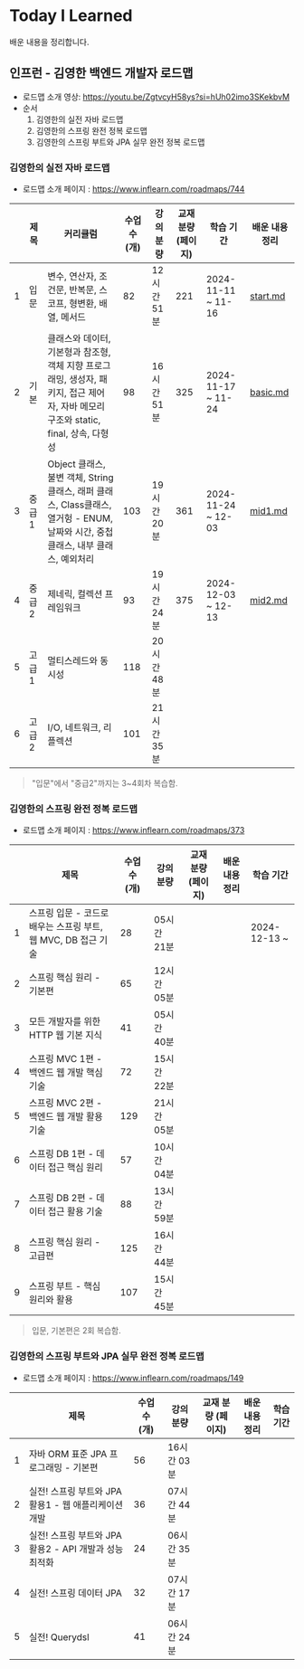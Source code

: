 # Today I Learned

배운 내용을 정리합니다.


## 인프런 - 김영한 백엔드 개발자 로드맵

- 로드맵 소개 영상: https://youtu.be/ZgtvcyH58ys?si=hUh02imo3SKekbvM
- 순서
  1. 김영한의 실전 자바 로드맵
  2. 김영한의 스프링 완전 정복 로드맵
  3. 김영한의 스프링 부트와 JPA 실무 완전 정복 로드맵

### 김영한의 실전 자바 로드맵

-  로드맵 소개 페이지 : https://www.inflearn.com/roadmaps/744

|   | 제목   | 커리큘럼                                                                                      | 수업 수 (개) | 강의 분량    | 교재 분량 (페이지) | 학습 기간              | 배운 내용 정리                          |
|---|------|-------------------------------------------------------------------------------------------|----------|----------|-------------|--------------------|-----------------------------------|
| 1 | 입문   | 변수, 연산자, 조건문, 반복문, 스코프, 형변환, 배열, 메서드                                                      | 82       | 12시간 51분 | 221         | 2024-11-11 ~ 11-16 | [start.md](java/java_01_start.md) |
| 2 | 기본   | 클래스와 데이터, 기본형과 참조형, 객체 지향 프로그래밍, 생성자, 패키지, 접근 제어자, 자바 메모리 구조와 static, final, 상속, 다형성      | 98       | 16시간 51분 | 325         | 2024-11-17 ~ 11-24 | [basic.md](java/java_02_basic.md) |
| 3 | 중급 1 | Object 클래스, 불변 객체, String 클래스, 래퍼 클래스, Class클래스, 열거헝 - ENUM, 날짜와 시간, 중첩 클래스, 내부 클래스, 예외처리 | 103      | 19시간 20분 | 361         | 2024-11-24 ~ 12-03 | [mid1.md](java/java_03_mid1.md)   |
| 4 | 중급 2 | 제네릭, 컬렉션 프레임워크                                                                            | 93       | 19시간 24분 | 375         | 2024-12-03 ~ 12-13 | [mid2.md](java/java_04_mid2.md)   |
| 5 | 고급 1 | 멀티스레드와 동시성                                                                                | 118      | 20시간 48분 |             |                    |                                   |
| 6 | 고급 2 | I/O, 네트워크, 리플렉션                                                                           | 101      | 21시간 35분 |             |                    |                                   |

> "입문"에서 "중급2"까지는 3~4회차 복습함.

### 김영한의 스프링 완전 정복 로드맵

- 로드맵 소개 페이지 : https://www.inflearn.com/roadmaps/373

|   | 제목                                       | 수업 수 (개) | 강의 분량    | 교재 분량 (페이지) | 배운 내용 정리 | 학습 기간        |
|---|------------------------------------------|----------|----------|-------------|----------|--------------|
| 1 | 스프링 입문 - 코드로 배우는 스프링 부트, 웹 MVC, DB 접근 기술 | 28       | 05시간 21분 |             |          | 2024-12-13 ~ |
| 2 | 스프링 핵심 원리 - 기본편                          | 65       | 12시간 05분 |             |          |              |
| 3 | 모든 개발자를 위한 HTTP 웹 기본 지식                  | 41       | 05시간 40분 |             |          |              |
| 4 | 스프링 MVC 1편 - 백엔드 웹 개발 핵심 기술              | 72       | 15시간 22분 |             |          |              |
| 5 | 스프링 MVC 2편 - 백엔드 웹 개발 활용 기술              | 129      | 21시간 05분 |             |          |              |
| 6 | 스프링 DB 1편 - 데이터 접근 핵심 원리                 | 57       | 10시간 04분 |             |          |              |
| 7 | 스프링 DB 2편 - 데이터 접근 활용 기술                 | 88       | 13시간 59분 |             |          |              |
| 8 | 스프링 핵심 원리 - 고급편                          | 125      | 16시간 44분 |             |          |              |
| 9 | 스프링 부트 - 핵심 원리와 활용                       | 107      | 15시간 45분 |             |          |              |

> 입문, 기본편은 2회 복습함.

### 김영한의 스프링 부트와 JPA 실무 완전 정복 로드맵

- 로드맵 소개 페이지 : https://www.inflearn.com/roadmaps/149

|   | 제목                                   | 수업 수 (개) | 강의 분량    | 교재 분량 (페이지) | 배운 내용 정리 | 학습 기간 |
|---|--------------------------------------|----------|----------|-------------|----------|-------|
| 1 | 자바 ORM 표준 JPA 프로그래밍 - 기본편            | 56       | 16시간 03분 |             |          |       |
| 2 | 실전! 스프링 부트와 JPA 활용1 - 웹 애플리케이션 개발    | 36       | 07시간 44분 |             |          |       |
| 3 | 실전! 스프링 부트와 JPA 활용2 - API 개발과 성능 최적화 | 24       | 06시간 35분 |             |          |       |
| 4 | 실전! 스프링 데이터 JPA                      | 32       | 07시간 17분 |             |          |       |
| 5 | 실전! Querydsl                         | 41       | 06시간 24분 |             |          |       |